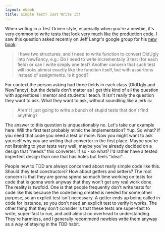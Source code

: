 ```yaml
---
layout: ebomb
title: Simple Test? Just Write It!
---
```


When writing in a Test Driven style, especially when you're a newbie, it's very common to write tests that look very much like the production code. I saw this question asked recently on Jeff Langr's google group for his [new book](https://groups.google.com/forum/#!category-topic/modern-cpp-with-tdd/how-to/ZopESeV5EOk):

> I have two structures, and I need to write function to convert OldUgly into NewFancy, e.g.:  Do I need to write incrementally 3 test (for each field) or can I write simply one test?
> Another concern that such test will looks almost exactly like the function itself, but with assertions instead of assignments. Is it good?

For context the person asking had three fields in each class (OldUgly and NewFancy), but the details don't matter as I get this kind of all the question with apprentices I mentor and students I teach. It isn't really the question they want to ask. What they want to ask, without soundling like a jerk is:

> Aren't I just going to write a bunch of stupid tests that don't find anything?

The answer to this question is unquestionably no. Let's take our example here. Will the first test probably mimic the implementation? Yup. So what? If you need that code you need a test or more. Now you might want to ask yourself why you are writing that converter in the first place. Maybe you're not listening to your tests very well, maybe you've already decided on a design that "needs" this converter. If so - so what? I'd rather have a tested imperfect design than one that has holes but feels "ideal".

People new to TDD are always concerned about really simple code like this. Should they test constructors? How about getters and setters? The root concern is that they are gonna spend so much time working on tests for code that is gonna work anyway that they won't get any real work done. The reality is twofold. One is that people frequently don't write tests for code like this because the code being created is needed for some other purpose, so an explicit test isn't necessary. A getter ends up being called in code for instance, so you don't need an explicit test to verify it works. The other thing that they don't consider is that these tests are super-fast to write, super-fast to run, and add almost no overhead to understanding. They're harmless, and I generally recommend newbies write them anyway as a way of staying in the TDD habit.
